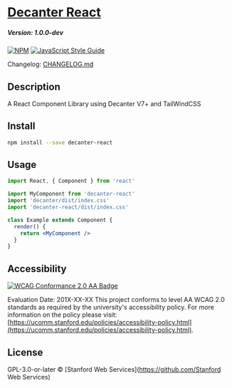 # [Decanter React](https://github.com/SU-SWS/decanter-react)
##### Version: 1.0.0-dev

[![NPM](https://img.shields.io/npm/v/decanter-react.svg)](https://www.npmjs.com/package/decanter-react) [![JavaScript Style Guide](https://img.shields.io/badge/code_style-standard-brightgreen.svg)](https://standardjs.com)

Changelog: [CHANGELOG.md](CHANGELOG.md)


Description
---

A React Component Library using Decanter V7+ and TailWindCSS

Install
---

```bash
npm install --save decanter-react
```

Usage
---

```jsx
import React, { Component } from 'react'

import MyComponent from 'decanter-react'
import 'decanter/dist/index.css'
import 'decanter-react/dist/index.css'

class Example extends Component {
  render() {
    return <MyComponent />
  }
}
```


Accessibility
---
[![WCAG Conformance 2.0 AA Badge](https://www.w3.org/WAI/wcag2AA-blue.png)](https://www.w3.org/TR/WCAG20/)

Evaluation Date: 201X-XX-XX
This project conforms to level AA WCAG 2.0 standards as required by the university's accessibility policy. For more information on the policy please visit: [https://ucomm.stanford.edu/policies/accessibility-policy.html](https://ucomm.stanford.edu/policies/accessibility-policy.html).

## License

GPL-3.0-or-later © [Stanford Web Services](https://github.com/Stanford Web Services)
